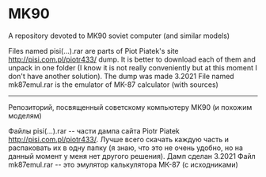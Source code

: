 # MK90

A repository devoted to MK90 soviet computer (and similar models)

Files named pisi(...).rar are parts of Piot Piatek's site http://pisi.com.pl/piotr433/ dump. It is better to download each of them and unpack in one folder (I know it is not really conveniently but at this moment I don't have another solution). The dump was made 3.2021
File named mk87emul.rar is the emulator of MK-87 calculator (with sources)

_______________________________________________________________________________

Репозиторий, посвященный советскому компьютеру МК90 (и похожим моделям)

Файлы pisi(...).rar -- части дампа сайта Piotr Piatek http://pisi.com.pl/piotr433/. Лучше всего скачать каждую часть и распаковать их в одну папку (я знаю, что это не очень удобно, но на данный момент у меня нет другого решения). Дамп сделан 3.2021
Файл mk87emul.rar -- это эмулятор калькулятора МК-87 (с исходниками)
